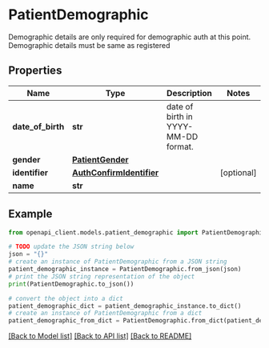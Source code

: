 # PatientDemographic

Demographic details are only required for demographic auth at this point. Demographic details must be same as registered

## Properties

Name | Type | Description | Notes
------------ | ------------- | ------------- | -------------
**date_of_birth** | **str** | date of birth in YYYY-MM-DD format. | 
**gender** | [**PatientGender**](PatientGender.md) |  | 
**identifier** | [**AuthConfirmIdentifier**](AuthConfirmIdentifier.md) |  | [optional] 
**name** | **str** |  | 

## Example

```python
from openapi_client.models.patient_demographic import PatientDemographic

# TODO update the JSON string below
json = "{}"
# create an instance of PatientDemographic from a JSON string
patient_demographic_instance = PatientDemographic.from_json(json)
# print the JSON string representation of the object
print(PatientDemographic.to_json())

# convert the object into a dict
patient_demographic_dict = patient_demographic_instance.to_dict()
# create an instance of PatientDemographic from a dict
patient_demographic_from_dict = PatientDemographic.from_dict(patient_demographic_dict)
```
[[Back to Model list]](../README.md#documentation-for-models) [[Back to API list]](../README.md#documentation-for-api-endpoints) [[Back to README]](../README.md)


